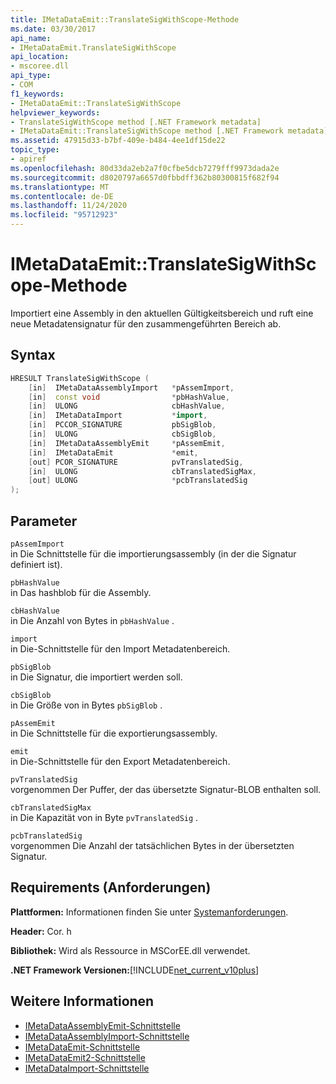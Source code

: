 ```yaml
---
title: IMetaDataEmit::TranslateSigWithScope-Methode
ms.date: 03/30/2017
api_name:
- IMetaDataEmit.TranslateSigWithScope
api_location:
- mscoree.dll
api_type:
- COM
f1_keywords:
- IMetaDataEmit::TranslateSigWithScope
helpviewer_keywords:
- TranslateSigWithScope method [.NET Framework metadata]
- IMetaDataEmit::TranslateSigWithScope method [.NET Framework metadata]
ms.assetid: 47915d33-b7bf-409e-b484-4ee1df15de22
topic_type:
- apiref
ms.openlocfilehash: 80d33da2eb2a7f0cfbe5dcb7279fff9973dada2e
ms.sourcegitcommit: d8020797a6657d0fbbdff362b80300815f682f94
ms.translationtype: MT
ms.contentlocale: de-DE
ms.lasthandoff: 11/24/2020
ms.locfileid: "95712923"
---
```

# <a name="imetadataemittranslatesigwithscope-method"></a>IMetaDataEmit::TranslateSigWithScope-Methode

Importiert eine Assembly in den aktuellen Gültigkeitsbereich und ruft eine neue Metadatensignatur für den zusammengeführten Bereich ab.  
  
## <a name="syntax"></a>Syntax  
  
```cpp  
HRESULT TranslateSigWithScope (
    [in]  IMetaDataAssemblyImport   *pAssemImport,
    [in]  const void                *pbHashValue,
    [in]  ULONG                     cbHashValue,
    [in]  IMetaDataImport           *import,
    [in]  PCCOR_SIGNATURE           pbSigBlob,
    [in]  ULONG                     cbSigBlob,  
    [in]  IMetaDataAssemblyEmit     *pAssemEmit,
    [in]  IMetaDataEmit             *emit,
    [out] PCOR_SIGNATURE            pvTranslatedSig,
    [in]  ULONG                     cbTranslatedSigMax,
    [out] ULONG                     *pcbTranslatedSig
);  
```  
  
## <a name="parameters"></a>Parameter  

 `pAssemImport`  
 in Die Schnittstelle für die importierungsassembly (in der die Signatur definiert ist).  
  
 `pbHashValue`  
 in Das hashblob für die Assembly.  
  
 `cbHashValue`  
 in Die Anzahl von Bytes in `pbHashValue` .  
  
 `import`  
 in Die-Schnittstelle für den Import Metadatenbereich.  
  
 `pbSigBlob`  
 in Die Signatur, die importiert werden soll.  
  
 `cbSigBlob`  
 in Die Größe von in Bytes `pbSigBlob` .  
  
 `pAssemEmit`  
 in Die Schnittstelle für die exportierungsassembly.  
  
 `emit`  
 in Die-Schnittstelle für den Export Metadatenbereich.  
  
 `pvTranslatedSig`  
 vorgenommen Der Puffer, der das übersetzte Signatur-BLOB enthalten soll.  
  
 `cbTranslatedSigMax`  
 in Die Kapazität von in Byte `pvTranslatedSig` .  
  
 `pcbTranslatedSig`  
 vorgenommen Die Anzahl der tatsächlichen Bytes in der übersetzten Signatur.  
  
## <a name="requirements"></a>Requirements (Anforderungen)  

 **Plattformen:** Informationen finden Sie unter [Systemanforderungen](../../get-started/system-requirements.md).  
  
 **Header:** Cor. h  
  
 **Bibliothek:** Wird als Ressource in MSCorEE.dll verwendet.  
  
 **.NET Framework Versionen:**[!INCLUDE[net_current_v10plus](../../../../includes/net-current-v10plus-md.md)]  
  
## <a name="see-also"></a>Weitere Informationen

- [IMetaDataAssemblyEmit-Schnittstelle](imetadataassemblyemit-interface.md)
- [IMetaDataAssemblyImport-Schnittstelle](imetadataassemblyimport-interface.md)
- [IMetaDataEmit-Schnittstelle](imetadataemit-interface.md)
- [IMetaDataEmit2-Schnittstelle](imetadataemit2-interface.md)
- [IMetaDataImport-Schnittstelle](imetadataimport-interface.md)
